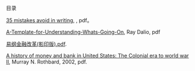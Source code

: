 目录


[35 mistakes avoid in writing](https://github.com/leonStone/Ebook/blob/master/Books/35-Mistakes-to-Avoid-Writing.pdf), , pdf。

[A-Template-for-Understanding-Whats-Going-On](https://github.com/leonStone/Ebook/blob/master/Books/A-Template-for-Understanding-Whats-Going-On-Bridgewater1.pdf), Ray Dalio, pdf

[易纲金融改革(影印版).pdf](https://github.com/leonStone/Ebook/blob/master/Books/%E6%98%93%E7%BA%B2%E9%87%91%E8%9E%8D%E6%94%B9%E9%9D%A9.pdf).

[A history of money and bank in United States: The Colonial era to world war II](https://github.com/leonStone/Ebook/blob/master/Books/historyofmoney.pdf), Murray N. Rothbard, 2002, pdf.
